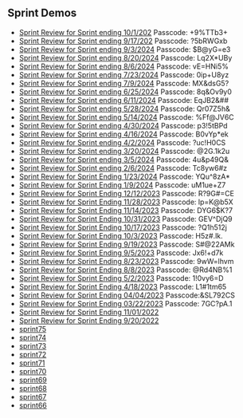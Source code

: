 ## Sprint Demos
* [Sprint Review for Sprint ending 10/1/202](https://us06web.zoom.us/rec/share/7SiyjyeGoruZhZFa5McFnRfUAUNuRcRXk3MXLnGCdVXGWEj0zG_L5CsZZTk0E0U.tnq8xIJIFGc1dzG3) Passcode: +9%TTb3+
* [Sprint Review for Sprint ending 9/17/202](https://us06web.zoom.us/rec/share/PHK7KrnOiuEeU1NcZGJ92gd4MZbDEbMUCZBIl7JKvdltZGqQ3_Wc2dELkk_z_lpW.KfKbLqO7SmVkWMhW) Passcode: ?5bRWGxb
* [Sprint Review for Sprint ending 9/3/2024](https://us06web.zoom.us/rec/share/dlK_6JHlIXE5rS7AzkDZ0ugIfQIIeBe3QXWnU9AlV31Y7cxJAcbyCgDgLvS-UJEm.qQRyikgzwVAgj-A-) Passcode: $B@yG=e3
* [Sprint Review for Sprint ending 8/20/2024](https://us06web.zoom.us/rec/share/U6tWVE4_BvDXDl5QSdV9Ncyysvwk825rBKzG6dCX2zMUO-ICUcTBTaq7kG5-BzZJ.i3e0AevtrX7DCwtU) Passcode: Lq2X*UBy
* [Sprint Review for Sprint ending 8/6/2024](https://us06web.zoom.us/rec/share/vlMD5-kBZul0d2P0UbIP1U0UtYaOOTYMAmvRHhxnN-Ozgwzch0taoWkR-98RMBCr.txrFbtG2N6ULOcYB) Passcode: vE=HNi5%
* [Sprint Review for Sprint ending 7/23/2024](https://us06web.zoom.us/rec/share/l3LOrO6IildNGvglB0R15OJ-oL-yV1afgd2SMBT3Mi9PAyMpr2drT-72ieLbKh9b.ubK9KFnPnBEpAVVK) Passcode: 0ip+U8yz
* [Sprint Review for Sprint ending 7/9/2024](https://us06web.zoom.us/rec/share/J4QPoQ2HVwED1GiqSNry_pM-qqejiFmq71rzEqZDuywWapWWTalVGcigMcV9ft1x.52AliERkFYyv4PNR) Passcode: MX&dsG5?
* [Sprint Review for Sprint ending 6/25/2024](https://us06web.zoom.us/rec/share/wZ5KqTCl5-uKxpyCHSx-_f3KTu6TxzraYmeP5LBII8qlidFs25rgCsMtUZPgXLYG.RHSY17IgreREtG3p) Passcode: 8q&Ov9y0
* [Sprint Review for Sprint ending 6/11/2024](https://us06web.zoom.us/rec/share/-6maLP8B3X1e61oKoVPZJszcQRuSpDM3_adXB5xsqixhfKED81496CrSD8-7tixh.VJCNBBtUkc2MSiWC) Passcode: EqJB2&##
* [Sprint Review for Sprint ending 5/28/2024](https://us06web.zoom.us/rec/share/R06inl1ujqq-GOjuTIH8rPTXUpa-eUYnRvWO2NXL_HWuyBDRQqrxRee-NVp3JZlX.Oaap81QNQxsRSiYa) Passcode: Qr07Z5h&
* [Sprint Review for Sprint ending 5/14/2024](https://us06web.zoom.us/rec/share/kkvWHhy1YXzOUCapzsNeh_1iCy7nnutkqwGstvk5IjmDbUyKfbdAG4rcdEKB91Ww.zH9ftmBj-AcYDF1h) Passcode: %Ff@JV6C
* [Sprint Review for Sprint ending 4/30/2024](https://us06web.zoom.us/rec/share/FaQMhxRarN2zonw8l8eknbtw8o6ZZz7F1Z1uBi0admNYXNppuC4sdXUaIzRsM5Tv.cWl0b4DCXy15-qhv) Passcode: p3!5tBPd
* [Sprint Review for Sprint ending 4/16/2024](https://us06web.zoom.us/rec/share/a-v0Z1E4zvwGGzM0_UUXUuPeieCXlhHTMfTJCtYobBGhk89v14ULEzPaGctKNFOU.E-9bYal4Mi6CQRd6) Passcode: B0vYp*ek
* [Sprint Review for Sprint ending 4/2/2024](https://us06web.zoom.us/rec/share/ZSkeadOYAw8UUF2APvfno5jvSPIG2k8pVpkY2ZuIQ2k2tZHOJQs_RTL8zaCpQK2u.eeuZdQi4_aC13zEF) Passcode: ?uc!H0CS
* [Sprint Review for Sprint ending 3/20/2024](https://us06web.zoom.us/rec/share/ZZ9gQHVSG2FroFHCGgYEv7K3x0cPeiQ3fgh-M2EswWxBak1J70PRM4dOYpjEDhZ4.PeFDghVn6j0Kb2LW) Passcode: @2G.1k2u 
* [Sprint Review for Sprint ending 3/5/2024](https://us06web.zoom.us/rec/share/KVt1k4V6BmKa6oDr8LcY6-glLuUq5IOShSRPiN5bksEjmVLfemmDfkuf6ISWkpoI.F0AIaiuHN6OvtTk-) Passcode: 4u&p49Q&
* [Sprint Review for Sprint ending 2/6/2024](https://us06web.zoom.us/rec/share/K8TNhWeOpEVYYdG-tvK0z8B1rtCDDF78cCT1O0hyQNZHQwmcj4XlOpjljCdNwwRK.DcLmgN8YoNbeslFS) Passcode: Tc8yw6#z
* [Sprint Review for Sprint Ending 1/23/2024](https://us06web.zoom.us/rec/share/Sxvc_UmcNBs4gyzOGYjPa99vAvxymv7C2LZ-duQW1XmJPxeZTIExPM3-NRbgcCAE.uhEBxQM5YIu8LWLJ) Passcode: YQu^8zA*
* [Sprint Review for Sprint Ending 1/9/2024](https://us06web.zoom.us/rec/share/mYaDrXwoTGvAYcHC4us0jHG88ZsjxQ1ijH_l2AfFLHCkxftCs18cSnMlOS6WyA5h.OeNYlHywcqp-KNj1) Passcode: uM1ue+Z7
* [Sprint Review for Sprint Ending 12/12/2023](https://us06web.zoom.us/rec/share/8zaDCKe9BVYItgPidjLNY5yb_mbw9fLTyzLoXVVz3Qvxjn7hnJ4SQeM4t4ICVmvD.tjcvOTZct_IgfOg-) Passcode: R?9G#=CE
* [Sprint Review for Sprint Ending 11/28/2023](https://us06web.zoom.us/rec/share/eIgY-BdfCUhjcxULsM3aGH12gLvvHA4hY1Zur49g1r9vl0KQsiOD21nmpV--CYYC.juTO1SQ-YW6hbx4k) Passcode: lp=K@b5X
* [Sprint Review for Sprint Ending 11/14/2023](https://us06web.zoom.us/rec/share/ZNsgOuKETq59ViLJNaBkPyHGfAVqZ23Mdh0naVBPqHa3MWVM_T_YZ1f2MBsOPiH9.tArdirSsV7TsIbRX) Passcode: DYG6$K?7
* [Sprint Review for Sprint Ending 10/31/2023](https://us06web.zoom.us/rec/share/VHRs_rKyu686TRYeZ5eUhBwISHnB03QNIb7_iamVtJCdzEh-V2JvITUS4VUiMBsd.TkpOU_LGV8RDf2oB) Passcode: GEV^DjQ9
* [Sprint Review for Sprint Ending 10/17/2023](https://us06web.zoom.us/rec/share/Sq2WPo-2vSGbF3kkYclnTOiy4Nt2pWfPEXEELWK1SVibgidw5x-LFXmSKFff4UFj.gUP4ReRfFgNTLlTv) Passcode: ?Q1h512j
* [Sprint Review for Sprint Ending 10/3/2023](https://us06web.zoom.us/rec/share/Y_YPGaWC1y23LFLypbWW0x-gP7ppktG0tEzZs1Onp-rDYSgWKhxhbDMwoVLZzEJ0.lPLzV6rSpAv20hEK) Passcode: H5z#.lk.
* [Sprint Review for Sprint Ending 9/19/2023](https://us06web.zoom.us/rec/share/pmJC8guu6VU-0naB3cDro-Z2L0ogC9V9zWy7SqX7WNYZ0BRWJ3mhb6qGy8ufCgLr.34RnJTmNEoeU9CJJ) Passcode: S#@22AMk
* [Sprint Review for Sprint Ending 9/5/2023](https://us06web.zoom.us/rec/share/yJxj5KDAY2tX_dSt2i6aXFAvUSmoAtCENmHJ4SLEt0qAynMTQTI_AzcBwtudTYOs.rQqBGX6BnyqhHvRf) Passcode: Jx6!+d7k
* [Sprint Review for Sprint Ending 8/23/2023](https://us06web.zoom.us/rec/share/MEYC_XOh69Ew8-A1AarBcqyF2zIL0_6jOG7QIdsLv37lGzBMby49NA9L1DyAF1at.lpLZGmLAGER0kkKR) Passcode: 9wW=lhvm
*  [Sprint Review for Sprint Ending 8/8/2023](https://us06web.zoom.us/rec/share/TkDnLLGc4SlCSYSylZ_gPC5trT-UEalvdThWZl3oR_UfAVKJLBjmEu8p66PJ0VrN.tAEPrk0DX3tH0eKM) Passcode: @Rd4NB%1
* [Sprint Review for Sprint Ending 5/2/2023](https://us06web.zoom.us/rec/share/udTxvPY9aag9cOMCX-eT-c8aGEify4bbK95edghJAgaq9LY_5A9COBJTTmTregYh.xBY7KPRlBcoKbF0X) Passcode: 1!0vy6=D
* [Sprint Review for Sprint Ending 4/18/2023](https://us06web.zoom.us/rec/share/yRbQvzpZai-3sdr2IRMkMM8eGmd2lyihTCu_8PYghxDSGFp44UAnW_LMBRFWAL3I.C2yjSpGEsNYOabIV) Passcode: L1#1tm65
* [Sprint Review for Sprint Ending 04/04/2023](https://us06web.zoom.us/rec/share/TlqF7ZafdzJXhNc0oOANgnmsR1MS7yRIkjTbuz0wChpVASMyhGGdjuyXo9q0oQXv.lIXtXNsD9XkmrZHw) Passcode:&SL792CS
* [Sprint Review for Sprint Ending 03/22/2023](https://us06web.zoom.us/rec/share/icHKow4i7uvRz0C1ZYzyjpGN6vMGCOVl7hIs7fKGLlPPqbp3qV8Nyr2iG4iXjlMI.o17jJPdDKLsAgluw) Passcode: 7GC?pA.1  
* [Sprint Review for Sprint Ending 11/01/2022](https://github.com/department-of-veterans-affairs/va.gov-team/blob/master/products/health-care/checkin/sprintdemo/sprint-ending-11-01-2022.md)
* [Sprint Review for Sprint Ending 9/20/2022](https://github.com/department-of-veterans-affairs/va.gov-team/blob/master/products/health-care/checkin/sprintdemo/sprint-ending-9-20-2022.md)
* [sprint75](products/health-care/checkin/sprintdemo/Sprint75.md)
* [sprint74](products/health-care/checkin/sprintdemo/Sprint74.md)
* [sprint73](https://github.com/department-of-veterans-affairs/va.gov-team/blob/681b72b88017ec48ff9bc9d3a35f9fbc73a4ffa0/products/health-care/checkin/sprintdemo/Sprint73.md)
* [sprint72](https://github.com/department-of-veterans-affairs/va.gov-team/blob/681b72b88017ec48ff9bc9d3a35f9fbc73a4ffa0/products/health-care/checkin/sprintdemo/Sprint72.md)
* [sprint71](https://github.com/department-of-veterans-affairs/va.gov-team/blob/681b72b88017ec48ff9bc9d3a35f9fbc73a4ffa0/products/health-care/checkin/sprintdemo/Sprint71.md)
* [sprint70](https://github.com/department-of-veterans-affairs/va.gov-team/blob/681b72b88017ec48ff9bc9d3a35f9fbc73a4ffa0/products/health-care/checkin/sprintdemo/Sprint70.md) 
* [sprint69](https://github.com/department-of-veterans-affairs/va.gov-team/blob/681b72b88017ec48ff9bc9d3a35f9fbc73a4ffa0/products/health-care/checkin/sprintdemo/Sprint69.md)
* [sprint68](https://github.com/department-of-veterans-affairs/va.gov-team/blob/681b72b88017ec48ff9bc9d3a35f9fbc73a4ffa0/products/health-care/checkin/sprintdemo/Sprint68.md)
* [sprint67](https://github.com/department-of-veterans-affairs/va.gov-team/blob/681b72b88017ec48ff9bc9d3a35f9fbc73a4ffa0/products/health-care/checkin/sprintdemo/Sprint67.md)
* [sprint66](https://github.com/department-of-veterans-affairs/va.gov-team/blob/681b72b88017ec48ff9bc9d3a35f9fbc73a4ffa0/products/health-care/checkin/sprintdemo/Sprint66.md)








